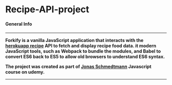 <h1>Recipe-API-project</h1>

<h4>General Info<h4>
<hr>
  <p>
    Forkify is a vanilla JavaScript application that interacts with the <a href="https://recipesapi.herokuapp.com/">herokuapp recipe</a> API to fetch and display recipe food data.
    it modern JavaScript tools, such as Webpack to bundle the modules, and Babel to convert ES6 back to ES5 to allow old browsers to understand ES6 syntax.
  </p>
  <p>
    The project was created as part of <a href="https://github.com/jonasschmedtmann">Jonas Schmedtmann</a> Javascript course on udemy.
  </p>
<hr>


